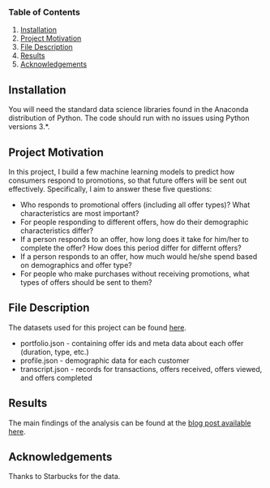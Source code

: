 ### Table of Contents

  1. [Installation](#installation)
  2. [Project Motivation](#motivation)
  3. [File Description](#files)
  4. [Results](#results)
  5. [Acknowledgements](#acknowledge)
  
## Installation <a name = "installation"></a>

You will need the standard data science libraries found in the Anaconda distribution of Python. The code should run with no issues using Python versions 3.*.

## Project Motivation <a name = "motivation"></a>
In this project, I build a few machine learning models to predict how consumers respond to promotions, so that future offers will be sent out effectively. Specifically, I aim to answer these five questions: 

* Who responds to promotional offers (including all offer types)? What characteristics are most important?
* For people responding to different offers, how do their demographic characteristics differ?
* If a person responds to an offer, how long does it take for him/her to complete the offer? How does this period differ for differnt offers?
* If a person responds to an offer, how much would he/she spend based on demographics and offer type?
* For people who make purchases without receiving promotions, what types of offers should be sent to them?


## File Description <a name = "files"></a>

The datasets used for this project can be found [here](https://drive.google.com/drive/folders/11I4soh4EZWUnL4DMnm8dKSF-fU9h-J2e?usp=sharing). 

* portfolio.json - containing offer ids and meta data about each offer (duration, type, etc.)
* profile.json - demographic data for each customer
* transcript.json - records for transactions, offers received, offers viewed, and offers completed

## Results <a name = "results"></a>

The main findings of the analysis can be found at the [blog post available here](). 

## Acknowledgements <a name = "acknowledge"></a>
  
Thanks to Starbucks for the data.
